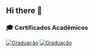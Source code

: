 ## Hi there 👋

### 🎓 **Certificados Acadêmicos**
[![Graduação](https://img.shields.io/badge/Técnico_em_Informática-CURSANDO-00D4FF?style=for-the-badge)](link-do-diploma)
[![Graduação](https://img.shields.io/badge/Bacharelado_Comunicação_Social-CURSANDO-00D4FF?style=for-the-badge)](link-do-diploma)


<!--
**pamware/pamware** is a ✨ _special_ ✨ repository because its `README.md` (this file) appears on your GitHub profile.
